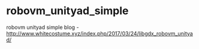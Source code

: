 # robovm_unityad_simple
robovm unityad simple
blog - http://www.whitecostume.xyz/index.php/2017/03/24/libgdx_robovm_unityad/
